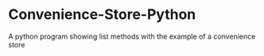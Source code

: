 # Convenience-Store-Python
A python program showing list methods with the example of a convenience store
